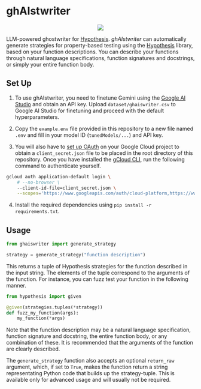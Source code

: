 # ghAIstwriter

<p align=center>
    <img src="https://github.com/user-attachments/assets/eba2b743-7022-4a6a-a2f8-3cc87fc96880">
</p>

LLM-powered ghostwriter for [Hypothesis](https://hypothesis.readthedocs.io/). _ghAIstwriter_ can automatically generate strategies for property-based testing using the [Hypothesis](https://hypothesis.readthedocs.io/) library, based on your function descriptions. You can describe your functions through natural language specifications, function signatures and docstrings, or simply your entire function body.

## Set Up

1. To use ghAIstwriter, you need to finetune Gemini using the [Google AI Studio](https://aistudio.google.com/) and obtain an API key. Upload `dataset/ghaiswriter.csv` to Google AI Studio for finetuning and proceed with the default hyperparameters.

2. Copy the `example.env` file provided in this repository to a new file named `.env` and fill in your model ID (`tunedModels/...`) and API key.

3. You will also have to [set up OAuth](https://ai.google.dev/gemini-api/docs/oauth) on your Google Cloud project to obtain a `client_secret.json` file to be placed in the root directory of this repository. Once you have installed the [gCloud CLI](https://cloud.google.com/sdk/docs/install), run the following command to authenticate yourself.

```bash
gcloud auth application-default login \
    # --no-browser \
    --client-id-file=client_secret.json \
    --scopes='https://www.googleapis.com/auth/cloud-platform,https://www.googleapis.com/auth/generative-language.retriever'
```

4. Install the required dependencies using `pip install -r requirements.txt`.

## Usage

```python
from ghaiswriter import generate_strategy

strategy = generate_strategy("function description")
```

This returns a tuple of Hypothesis strategies for the function described in the input string. The elements of the tuple correspond to the arguments of the function. For instance, you can fuzz test your function in the following manner.

```python
from hypothesis import given

@given(strategies.tuples(*strategy))
def fuzz_my_function(args):
    my_function(*args)
```

Note that the function description may be a natural language specification, function signature and docstring, the entire function body, or any combination of these. It is recommended that the arguments of the function are clearly described.

The `generate_strategy` function also accepts an optional `return_raw` argument, which, if set to `True`, makes the function return a string representating Python code that builds up the strategy-tuple. This is available only for advanced usage and will usually not be required. 
